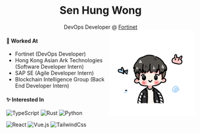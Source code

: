 <div align="center">
<h1>Sen Hung Wong</h1>
<span>DevOps Developer @ <a href="https://www.fortinet.com/">Fortinet</a></span>
</div>

<img align="right" src="/assets/me-nobg.png" width="230px" height="230px">

#### 🏢 Worked At

- Fortinet (DevOps Developer)
- Hong Kong Asian Ark Technologies (Software Developer Intern)
- SAP SE (Agile Developer Intern)
- Blockchain Intelligence Group (Back End Developer Intern)

#### ✨ Interested In

![TypeScript](https://img.shields.io/badge/-TypeScript-007ACC?style=flat-square&logo=typescript&logoColor=white)
![Rust](https://img.shields.io/badge/-Rust-DEA584?style=flat-square&logo=rust&logoColor=black)
![Python](https://img.shields.io/badge/-Python-FFD343?style=flat-square&logo=python)

![React](https://img.shields.io/badge/-React-23282C?style=flat-square&logo=react)
![Vue.js](https://img.shields.io/badge/-Vue.js-232c3e?style=flat-square&logo=vuedotjs)
![TailwindCss](https://img.shields.io/badge/-TailwindCss-%231a202c?style=flat-square&logo=tailwind-css)
